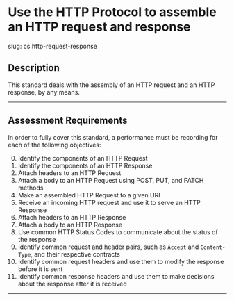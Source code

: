 # Use the HTTP Protocol to assemble an HTTP request and response

slug: cs.http-request-response

## Description
This standard deals with the assembly of an HTTP request and an HTTP response, by any means.


---
## Assessment Requirements
In order to fully cover this standard, a performance must be recording for each of the following objectives:

0. Identify the components of an HTTP Request
1. Identify the components of an HTTP Response
2. Attach headers to an HTTP Request
3. Attach a body to an HTTP Request using POST, PUT, and PATCH methods
4. Make an assembled HTTP Request to a given URI
5. Receive an incoming HTTP request and use it to serve an HTTP Response
6. Attach headers to an HTTP Response
7. Attach a body to an HTTP Response
8. Use common HTTP Status Codes to communicate about the status of the response
9. Identify common request and header pairs, such as `Accept` and `Content-Type`, and their respective contracts
10. Identify common request headers and use them to modify the response before it is sent
11. Identify common response headers and use them to make decisions about the response after it is received


---
